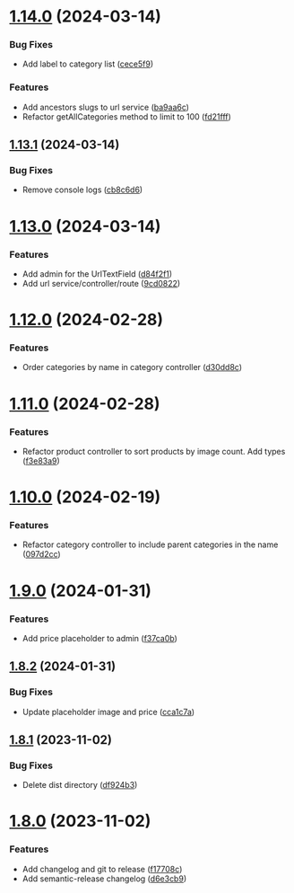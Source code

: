 # [1.14.0](https://github.com/JonssonWorkwear/strapi-plugin-commercetools-integration/compare/v1.13.1...v1.14.0) (2024-03-14)


### Bug Fixes

* Add label to category list ([cece5f9](https://github.com/JonssonWorkwear/strapi-plugin-commercetools-integration/commit/cece5f9bfa233c671caf322a834cdbe35d6f5d75))


### Features

* Add ancestors slugs to url service ([ba9aa6c](https://github.com/JonssonWorkwear/strapi-plugin-commercetools-integration/commit/ba9aa6c3cfa608983a67cc51a19d495148c9ac8e))
* Refactor getAllCategories method to limit to 100 ([fd21fff](https://github.com/JonssonWorkwear/strapi-plugin-commercetools-integration/commit/fd21fff583c5974e88deac7fa98f43583ef80079))

## [1.13.1](https://github.com/JonssonWorkwear/strapi-plugin-commercetools-integration/compare/v1.13.0...v1.13.1) (2024-03-14)


### Bug Fixes

* Remove console logs ([cb8c6d6](https://github.com/JonssonWorkwear/strapi-plugin-commercetools-integration/commit/cb8c6d6654352f84329520d8eb8bce408e4216e5))

# [1.13.0](https://github.com/JonssonWorkwear/strapi-plugin-commercetools-integration/compare/v1.12.0...v1.13.0) (2024-03-14)


### Features

* Add admin for the UrlTextField ([d84f2f1](https://github.com/JonssonWorkwear/strapi-plugin-commercetools-integration/commit/d84f2f1f6f813a3e4c390d2c1cd7670950566fbc))
* Add url service/controller/route ([9cd0822](https://github.com/JonssonWorkwear/strapi-plugin-commercetools-integration/commit/9cd0822386ce20deecf24580beaf8e0e12c1f21b))

# [1.12.0](https://github.com/JonssonWorkwear/strapi-plugin-commercetools-integration/compare/v1.11.0...v1.12.0) (2024-02-28)


### Features

* Order categories by name in category controller ([d30dd8c](https://github.com/JonssonWorkwear/strapi-plugin-commercetools-integration/commit/d30dd8c0f3f8b4451a8601413446ba21b9b6bf0b))

# [1.11.0](https://github.com/JonssonWorkwear/strapi-plugin-commercetools-integration/compare/v1.10.0...v1.11.0) (2024-02-28)


### Features

* Refactor product controller to sort products by image count. Add types ([f3e83a9](https://github.com/JonssonWorkwear/strapi-plugin-commercetools-integration/commit/f3e83a9ebae002c9cb4afdfc771e832546c6e370))

# [1.10.0](https://github.com/JonssonWorkwear/strapi-plugin-commercetools-integration/compare/v1.9.0...v1.10.0) (2024-02-19)


### Features

* Refactor category controller to include parent categories in the name ([097d2cc](https://github.com/JonssonWorkwear/strapi-plugin-commercetools-integration/commit/097d2cc08a9da274970906d29c72a425932dac95))

# [1.9.0](https://github.com/JonssonWorkwear/strapi-plugin-commercetools-integration/compare/v1.8.2...v1.9.0) (2024-01-31)


### Features

* Add price placeholder to admin ([f37ca0b](https://github.com/JonssonWorkwear/strapi-plugin-commercetools-integration/commit/f37ca0b58dd67f46f06f9badfed6286f69c98480))

## [1.8.2](https://github.com/JonssonWorkwear/strapi-plugin-commercetools-integration/compare/v1.8.1...v1.8.2) (2024-01-31)


### Bug Fixes

* Update placeholder image and price ([cca1c7a](https://github.com/JonssonWorkwear/strapi-plugin-commercetools-integration/commit/cca1c7a79e8b5a2181785c600bbc51357d51d7b9))

## [1.8.1](https://github.com/JonssonWorkwear/strapi-plugin-commercetools-integration/compare/v1.8.0...v1.8.1) (2023-11-02)


### Bug Fixes

* Delete dist directory ([df924b3](https://github.com/JonssonWorkwear/strapi-plugin-commercetools-integration/commit/df924b30bc25f6de2c18fd588bcd01ecbb5a6f1f))

# [1.8.0](https://github.com/JonssonWorkwear/strapi-plugin-commercetools-integration/compare/v1.7.4...v1.8.0) (2023-11-02)


### Features

* Add changelog and git to release ([f17708c](https://github.com/JonssonWorkwear/strapi-plugin-commercetools-integration/commit/f17708c93da6f5ce903870fa316136522f502433))
* Add semantic-release changelog ([d6e3cb9](https://github.com/JonssonWorkwear/strapi-plugin-commercetools-integration/commit/d6e3cb9cffb490422a36b781ed2ddaf4a79e21e3))
